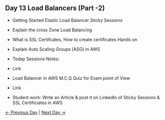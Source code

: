 ## Day 13 Load Balancers (Part -2)

 - Getting Started Elastic Load Balancer Sticky Sessions
 - Explain the cross Zone Load Balancing
 - What is SSL Certifcates, How to create certificates Hands on
 - Explain Auto Scaling Groups (ASG) in AWS


  - Today Sessions Notes:
  - Link
  - Load Balancer in AWS M.C.Q Quiz for Exam point of View
  - Link

  - Student work: Write an Article & post it on LinkedIn of Sticky Sessions & SSL Certificiates in AWS

 [← Previous Day](../day12/README.md) | [Next Day →](../day14/README.md)
